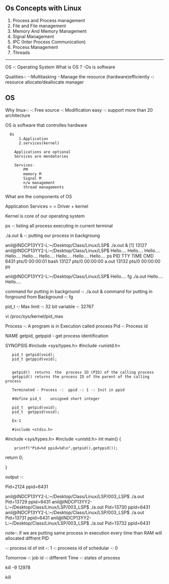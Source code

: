 Os Concepts with Linux 
-----------------------------------------
1. Process and Process management 
2. File and File management
3. Memory And Memory Management
4. Signal Management 
5. IPC (Inter Process Communication)
6. Process Management
7. Threads 

-------------------------------
OS -: Operating System
	What is OS ?
	  -Os is software
	  
Qualities-:
         -:Multitasking
         -:Manage the resource (hardware)efficiently
         -: resource allocate/deallocate manager


OS
-


		 
Why linux-:
      -: Free source
	  -: Modification easy
	  -: support more than 20 architecture
	  
	  
OS is software that controlles hardware

      Os
	      1.Application   
	      2.services(kernel)

        Applications are optional
		Services are mendatories
		
		Services-
		    PM
		    memory M
		    Signal M
		    n/w management
		    thread managements
			
What are the components of OS

 Application
Services        = = Driver  + kernel

  Kernel is core of our operating system

ps -: listing all process executing in current terminal

./a.out &  -: putting our process in backgroung


anil@INDCP13YY2-L:~/Desktop/Class/Linux/LSP$ ./a.out &
[1] 13127
anil@INDCP13YY2-L:~/Desktop/Class/Linux/LSP$ Hello....
Hello....
Hello....
Hello....
Hello....
Hello....
Hello....
Hello....
Hello....
ps
  PID TTY          TIME CMD
 6431 pts/0    00:00:01 bash
13127 pts/0    00:00:00 a.out
13132 pts/0    00:00:00 ps



anil@INDCP13YY2-L:~/Desktop/Class/Linux/LSP$ Hello....
fg
./a.out
Hello....
Hello....

command for putting in background -: ./a.out &
command for putting in forground from Background -: fg

pid_t -: Max limit -: 32 bit variable -: 32767

vi /proc/sys/kernel/pid_max


Process -: A program is in Execution called process
Pid   -: Process id

NAME
       getpid, getppid - get process identification

SYNOPSIS
       #include <sys/types.h>
       #include <unistd.h>

       pid_t getpid(void);
       pid_t getppid(void);
	   
	    
	   getpid()  returns  the  process ID (PID) of the calling process
	   getppid() returns the process ID of the parent of the calling process
	   
	   Terminated - Process -:  ppid -: 1 -: Init in ppid
	   
	   #define pid_t    unsigned short integer
	   
	   pid_t  getpid(void);
	   pid_t  getppid(void);
	   
	   Ex-1 
	   
	   #include <stdio.h>
#include <sys/types.h>
#include <unistd.h>
int main()
{


		printf("Pid=%d ppid=%d\n",getpid(),getppid());

return 0;

}


output -:

Pid=2124 ppid=6431



anil@INDCP13YY2-L:~/Desktop/Class/Linux/LSP/003_LSP$ ./a.out 
Pid=13729 ppid=6431
anil@INDCP13YY2-L:~/Desktop/Class/Linux/LSP/003_LSP$ ./a.out 
Pid=13730 ppid=6431
anil@INDCP13YY2-L:~/Desktop/Class/Linux/LSP/003_LSP$ ./a.out 
Pid=13731 ppid=6431
anil@INDCP13YY2-L:~/Desktop/Class/Linux/LSP/003_LSP$ ./a.out 
Pid=13732 ppid=6431


note-: if we are putting same process in execution every time than RAM will allocated diffrent PID


-: process id of init -: 1
-: proceess id of schedular -: 0


Tomorrow -:
  job id -: 
  different Time -: 
  states of process

























































kill -9 12978

kill 
  
		
		
		
		
		
		
		


	  
	  
	  
	  
	  
		 
		 
		 
